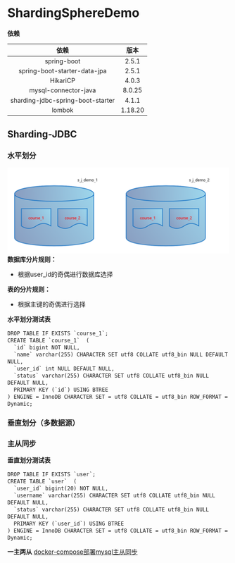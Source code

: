 # ShardingSphereDemo
**依赖**

|               依赖                |  版本   |
| :-------------------------------: | :-----: |
|            spring-boot            |  2.5.1  |
|   spring-boot-starter-data-jpa    |  2.5.1  |
|             HikariCP              |  4.0.3  |
|       mysql-connector-java        | 8.0.25  |
| sharding-jdbc-spring-boot-starter |  4.1.1  |
|              lombok               | 1.18.20 |

## Sharding-JDBC

### 水平划分
![db](https://github.com/qnnn/ShardingSphereDemo/blob/main/photo/db.png?raw=trueg)
**数据库分片规则：**
+ 根据user_id的奇偶进行数据库选择

**表的分片规则：**
+ 根据主键的奇偶进行选择


**水平划分测试表**

```mysql
DROP TABLE IF EXISTS `course_1`;
CREATE TABLE `course_1`  (
  `id` bigint NOT NULL,
  `name` varchar(255) CHARACTER SET utf8 COLLATE utf8_bin NULL DEFAULT NULL,
  `user_id` int NULL DEFAULT NULL,
  `status` varchar(255) CHARACTER SET utf8 COLLATE utf8_bin NULL DEFAULT NULL,
  PRIMARY KEY (`id`) USING BTREE
) ENGINE = InnoDB CHARACTER SET = utf8 COLLATE = utf8_bin ROW_FORMAT = Dynamic;
```








### 垂直划分（多数据源）
### 主从同步
**垂直划分测试表**
```mysql
DROP TABLE IF EXISTS `user`;
CREATE TABLE `user`  (
  `user_id` bigint(20) NOT NULL,
  `username` varchar(255) CHARACTER SET utf8 COLLATE utf8_bin NULL DEFAULT NULL,
  `status` varchar(255) CHARACTER SET utf8 COLLATE utf8_bin NULL DEFAULT NULL,
  PRIMARY KEY (`user_id`) USING BTREE
) ENGINE = InnoDB CHARACTER SET = utf8 COLLATE = utf8_bin ROW_FORMAT = Dynamic;
```
**一主两从**
[docker-compose部署mysql主从同步](https://blog.csdn.net/gybshen/article/details/115212432?ops_request_misc=&request_id=&biz_id=102&utm_term=docker%20compose%20mysql%E9%9B%86%E7%BE%A4&utm_medium=distribute.pc_search_result.none-task-blog-2~blog~sobaiduweb~default-5-.pc_v2_rank_blog_default&spm=1018.2226.3001.4450)

